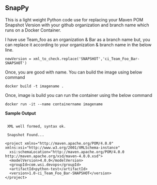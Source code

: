 SnapPy
---

This is a light weight Python code use for replacing your Maven POM Snapshot Version with your github organization and branch name which runs on a Docker Container.

I have use Team_foo as an organization & Bar as a branch name but, you can replace it according to your organization & branch name in the below line.

```
newVersion = xml_to_check.replace('SNAPSHOT','ci_Team_Foo_Bar-SNAPSHOT')
```

Once, you are good with name. You can build the image using below command 

```
docker build -t imagename .
```
Once, image is build you can run the container using the below command

```
docker run -it --name containername imagename
```

**Sample Output**

```

 XML well formed, syntax ok.

 Snapshot Found...

<project xmlns="http://maven.apache.org/POM/4.0.0" xmlns:xsi="http://www.w3.org/2001/XMLSchema-instance"
  xsi:schemaLocation="http://maven.apache.org/POM/4.0.0 http://maven.apache.org/xsd/maven-4.0.0.xsd">
  <modelVersion>4.0.0</modelVersion>
  <groupId>com.wsi.devops</groupId>
  <artifactId>python-test</artifactId>
  <version>1.0-ci_Team_Foo_Bar-SNAPSHOT</version>
</project>
```
